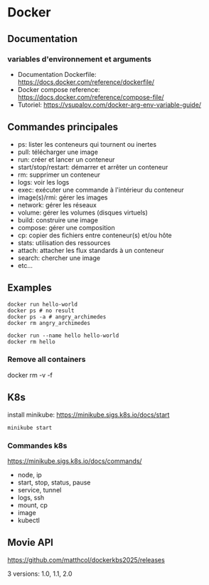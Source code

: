 # Docker

## Documentation

### variables d'environnement et arguments
- Documentation Dockerfile: https://docs.docker.com/reference/dockerfile/
- Docker compose reference: https://docs.docker.com/reference/compose-file/
- Tutoriel: https://vsupalov.com/docker-arg-env-variable-guide/

## Commandes principales
- ps: lister les conteneurs qui tournent ou inertes
- pull: télécharger une image
- run: créer et lancer un conteneur
- start/stop/restart: démarrer et arrêter un conteneur
- rm: supprimer un conteneur
- logs: voir les logs
- exec: exécuter une commande à l'intérieur du conteneur
- image(s)/rmi: gérer les images
- network: gérer les réseaux
- volume: gérer les volumes (disques virtuels)
- build: construire une image
- compose: gérer une composition
- cp: copier des fichiers entre conteneur(s) et/ou hôte
- stats: utilisation des ressources
- attach: attacher les flux standards à un conteneur
- search: chercher une image
- etc...

## Examples
```
docker run hello-world
docker ps # no result
docker ps -a # angry_archimedes
docker rm angry_archimedes
```

```
docker run --name hello hello-world
docker rm hello
```

### Remove all containers
docker rm -v -f 


## K8s

install minikube:
https://minikube.sigs.k8s.io/docs/start

```
minikube start
```

### Commandes k8s
https://minikube.sigs.k8s.io/docs/commands/
- node, ip
- start, stop, status, pause
- service, tunnel
- logs, ssh
- mount, cp
- image
- kubectl

## Movie API
https://github.com/matthcol/dockerkbs2025/releases

3 versions: 1.0, 1.1, 2.0

